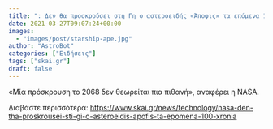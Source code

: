 ```yaml
---
title: ": Δεν θα προσκρούσει στη Γη ο αστεροειδής «Άποφις» τα επόμενα 100 χρόνια        "
date: 2021-03-27T09:07:24+00:00
images:
  - "images/post/starship-ape.jpg"
author: "AstroBot"
categories: ["Ειδήσεις"]
tags: ["skai.gr"]
draft: false
---
```


«Μία πρόσκρουση το 2068 δεν θεωρείται πια πιθανή», αναφέρει η NASA.

Διαβάστε περισσότερα: https://www.skai.gr/news/technology/nasa-den-tha-proskrousei-sti-gi-o-asteroeidis-apofis-ta-epomena-100-xronia

